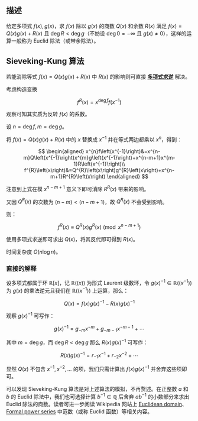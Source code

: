 ## 描述

给定多项式 $f\left(x\right),g\left(x\right)$，求 $f\left(x\right)$ 除以 $g\left(x\right)$ 的商数 $Q\left(x\right)$ 和余数 $R\left(x\right)$ 满足 $f(x)=Q(x)g(x)+R(x)$ 且 $\deg R\lt \deg g$（不妨设 $\deg 0=-\infty$ 且 $g(x)\neq 0$），这样的运算一般称为 Euclid 除法（或带余除法）。

## Sieveking-Kung 算法

若能消除等式 $f(x)=Q(x)g(x)+R(x)$ 中 $R\left(x\right)$ 的影响则可直接 [**多项式求逆**](../inv) 解决。

考虑构造变换

$$
f^{R}\left(x\right)=x^{\operatorname{deg}{f}}f\left(x^{-1}\right)
$$

观察可知其实质为反转 $f\left(x\right)$ 的系数。

设 $n=\operatorname{deg}{f},m=\operatorname{deg}{g}$。

将 $f\left(x\right)=Q\left(x\right)g\left(x\right)+R\left(x\right)$ 中的 $x$ 替换成 $x^{-1}$ 并在等式两边都乘以 $x^{n}$，得到：

$$
\begin{aligned}
    x^{n}f\left(x^{-1}\right)&=x^{n-m}Q\left(x^{-1}\right)x^{m}g\left(x^{-1}\right)+x^{n-m+1}x^{m-1}R\left(x^{-1}\right)\\
    f^{R}\left(x\right)&=Q^{R}\left(x\right)g^{R}\left(x\right)+x^{n-m+1}R^{R}\left(x\right)
\end{aligned}
$$

注意到上式在模 $x^{n-m+1}$ 意义下即可消除 $R^{R}\left(x\right)$ 带来的影响。

又因 $Q^{R}\left(x\right)$ 的次数为 $\left(n-m\right)<\left(n-m+1\right)$，故 $Q^{R}\left(x\right)$ 不会受到影响。

则：

$$
f^{R}\left(x\right)\equiv Q^{R}\left(x\right)g^{R}\left(x\right)\pmod{x^{n-m+1}}
$$

使用多项式求逆即可求出 $Q\left(x\right)$，将其反代即可得到 $R\left(x\right)$。

时间复杂度 $O\left(n\log{n}\right)$。

### 直接的解释

设多项式都属于环 $\mathbb{R}\left\lbrack x\right\rbrack$，记 $\mathbb{R}\left(\left(x\right)\right)$ 为形式 Laurent 级数环，令 $g(x)^{-1}\in\mathbb{R}((x^{-1}))$ 为 $g(x)$ 的乘法逆元且我们在 $\mathbb{R}\left(\left(x^{-1}\right)\right)$ 上运算，那么：

$$
Q(x)=f(x)g(x)^{-1}-R(x)g(x)^{-1}
$$

观察 $g(x)^{-1}$ 可写作：

$$
g(x)^{-1}=g_{-m}x^{-m}+g_{-m-1}x^{-m-1}+\cdots
$$

其中 $m=\deg g$，而 $\deg R\lt \deg g$ 那么 $R(x)g(x)^{-1}$ 可写作：

$$
R(x)g(x)^{-1}=r_{-1}x^{-1}+r_{-2}x^{-2}+\cdots
$$

显然 $Q(x)$ 不包含 $x^{-1},x^{-2},\dots$ 的项，我们只需计算出 $f(x)g(x)^{-1}$ 并舍弃这些项即可。

可以发现 Sieveking-Kung 算法是对上述算法的模拟，不再赘述。在正整数 $a$ 和 $b$ 的 Euclid 除法中，我们也可选择计算 $b^{-1}\in\mathbb{Q}$ 后舍弃 $ab^{-1}$ 的小数部分来求出 Euclid 除法的商数。读者可进一步阅读 Wikipedia 网站上 [Euclidean domain](https://en.wikipedia.org/wiki/Euclidean_domain)、[Formal power series](https://en.wikipedia.org/wiki/Formal_power_series) 中范数（或称 Euclid 函数）等相关内容。
